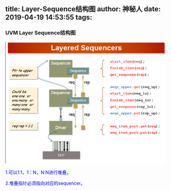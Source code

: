 title: Layer-Sequence结构图
author: 神秘人
date: 2019-04-19 14:53:55
tags:
---
### UVM Layer Sequence结构图

![Layer-Sequence结构图](Layer-Sequence结构图/Layer-Sequence结构图.png)
<font color=blue>

 1.可以1:1，1：N，N:N进行堆叠。
 
 2.堆叠指针必须指向对应的sequencer。

</font>